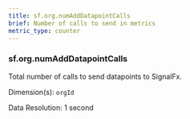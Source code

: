 ```yaml
---
title: sf.org.numAddDatapointCalls
brief: Number of calls to send in metrics
metric_type: counter
---
```

### sf.org.numAddDatapointCalls

Total number of calls to send datapoints to SignalFx.

Dimension(s): `orgId`

Data Resolution: 1 second
